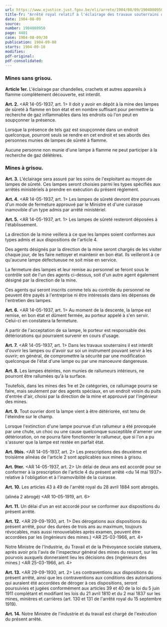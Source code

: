 ```yaml
---
url: https://www.ejustice.just.fgov.be/eli/arrete/1904/08/09/1904080950/justel
title-fr: "Arrêté royal relatif à l'éclairage des travaux souterrains des mines de houille."
date: 1904-08-09
source:
number: 1904080950
page: 4401
case: 1904-08-09/30
publication: 1904-09-08
starts: 1904-09-18
modifies:
pdf-original:
pdf-consolidated:
---
```


### Mines sans grisou.

**Article 1er.** L'éclairage par chandelles, crachets et autres appareils à flamme complètement découverte, est interdit.

**Art. 2.** <AR 14-05-1937, art. 1> Il doit y avoir en dépôt à la mine des lampes de sûreté à flamme en bon état et en nombre suffisant pour permettre la recherche de gaz inflammables dans les endroits où l'on peut en soupçonner la présence.

Lorsque la présence de tels gaz est soupçonnée dans un endroit quelconque, pourront seuls se rendre en cet endroit et ses abords des personnes munies de lampes de sûreté à flamme.

Aucune personne non munie d'une lampe à flamme ne peut participer à la recherche de gaz délétères.

### Mines à grisou.

**Art. 3.** L'éclairage sera assuré par les soins de l'exploitant au moyen de lampes de sûreté. Ces lampes seront choisies parmi les types spécifiés aux arrêtés ministériels à prendre en exécution du présent règlement.

**Art. 4.** <AR 14-05-1937, art. 1> Les lampes de sûreté devront être pourvues d'un mode de fermeture approuvé par le Ministre et d'une cuirasse inamovible d'un type admis par arrêté ministériel.

**Art. 5.** <AR 14-05-1937, art. 1> Les lampes de sûreté resteront déposées à l'établissement.

La direction de la mine veillera à ce que les lampes soient conformes aux types admis et aux dispositions de l'article 4.

Des agents désignés par la direction de la mine seront chargés de les visiter chaque jour, de les faire nettoyer et maintenir en bon état. Ils veilleront à ce qu'aucune lampe défectueuse ne soit mise en service.

La fermeture des lampes et leur remise au personnel se feront sous le contrôle soit de l'un des agents ci-dessus, soit d'un autre agent également désigné par la direction de la mine.

Ces agents qui seront inscrits comme tels au contrôle du personnel ne peuvent être payés à l'entreprise ni être intéressés dans les dépenses de l'entretien des lampes.

**Art. 6.** <AR 14-05-1937, art. 1> Au moment de la descente, la lampe est remise, en bon état et dûment fermée, au porteur appelé à s'en servir. Celui-ci en constatera la fermeture.

A partir de l'acceptation de sa lampe, le porteur est responsable des détériorations qui pourraient survenir en cours d'usage.

**Art. 7.** <AR 14-05-1937, art. 1> Dans les travaux souterrains il est interdit d'ouvrir les lampes ou d'avoir sur soi un instrument pouvant servir à les ouvrir; en général, de compromettre la sécurité par une modification quelconque de l'état d'une lampe ou par une manoeuvre dangereuse.

**Art. 8.** Les lampes éteintes, non munies de rallumeurs intérieurs, ne pourront être rallumées qu'à la surface.

Toutefois, dans les mines des 1re et 2e catégories, ce rallumage pourra se faire, mais seulement par des agents spéciaux, en un endroit voisin du puits d'entrée d'air, choisi par la direction de la mine et approuvé par l'ingénieur des mines.

**Art. 9.** Tout ouvrier dont la lampe vient à être détériorée, est tenu de l'éteindre sur le champ.

Lorsque l'extinction d'une lampe pourvue d'un rallumeur a été provoquée par une chute, un choc ou une cause quelconque susceptible d'amener une détérioration, on ne pourra faire fonctionner le rallumeur, que si l'on a pu s'assurer que la lampe est restée en parfait état.

**Art. 9bis.** <AR 14-05-1937, art. 2> Les prescriptions des deuxième et troisième alinéas de l'article 2 sont applicables aux mines à grisou.

**Art. 9ter.** <AR 14-05-1937, art. 2> Un délai de deux ans est accordé pour se conformer à la prescription de l'article 4 du présent arrêté <du 14 mai 1937> relative à l'obligation et à l'inamovibilité de la cuirasse.

**Art. 10.** Les articles 43 à 49 de l'arrêté royal du 28 avril 1884 sont abrogés.

(alinéa 2 abrogé) <AR 10-05-1919, art. 6>

**Art. 11.** Un délai d'un an est accordé pour se conformer aux dispositions du présent arrêté.

**Art. 12.** <AR 29-09-1930, art. 1> Des dérogations aux dispositions du présent arrêté, pour des durées de trois ans au maximum, toujours révocables, mais aussi renouvelables après examen, peuvent être accordées par les (ingénieurs des mines.) <AR 25-03-1966, art. 4>

Notre Ministre de l'Industrie, du Travail et de la Prévoyance sociale statuera, après avoir pris l'avis de l'inspecteur général des mines du ressort, sur les pourvois auxquels donneraient lieu les décisions des (ingénieurs des mines.) <AR 25-03-1966, art. 4>

**Art. 13.** <AR 29-09-1930, art. 2> Les contraventions aux dispositions du présent arrêté, ainsi que les contraventions aux conditions des autorisations qui auraient été accordées de déroger à ces dispositions, seront poursuivies et jugées conformément aux articles 39 et 40 de la loi du 5 juin 1911 complétant et modifiant les lois du 21 avril 1810 et du 2 mai 1837 sur les mines, minières et carrières (art. 130 et 131 de l'arrêté royal du 15 septembre 1919).

**Art. 14.** Notre Ministre de l'industrie et du travail est chargé de l'exécution du présent arrêté.
